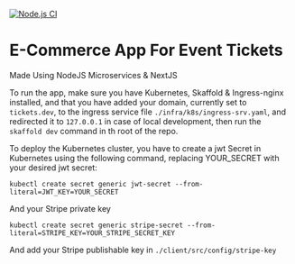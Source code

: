 [![Node.js CI](https://github.com/Salo7a/My-Tickets-Market/actions/workflows/node.yml/badge.svg)](https://github.com/Salo7a/My-Tickets-Market/actions/workflows/node.yml)
# E-Commerce App For Event Tickets

Made Using NodeJS Microservices & NextJS

To run the app, make sure you have Kubernetes, Skaffold & Ingress-nginx installed, and that you have added your domain,
currently set to `tickets.dev`, to the ingress service file `./infra/k8s/ingress-srv.yaml`, and redirected it to
`127.0.0.1` in case of local development, then run the `skaffold dev` command in th root of the repo.

To deploy the Kubernetes cluster, you have to create a jwt Secret in Kubernetes using the following command,
replacing YOUR_SECRET with your desired jwt secret:

`kubectl create secret generic jwt-secret --from-literal=JWT_KEY=YOUR_SECRET`

And your Stripe private key

`kubectl create secret generic stripe-secret --from-literal=STRIPE_KEY=YOUR_STRIPE_SECRET_KEY`

And add your Stripe publishable key in `./client/src/config/stripe-key`

